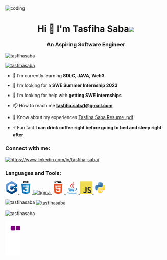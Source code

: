 <img align="center" alt="coding" height="450" src="https://user-images.githubusercontent.com/77076887/209898933-fdba2796-49a3-43f6-bf67-850475771c88.gif">


<h1 align="center">Hi 👋 I'm Tasfiha Saba<img src= "https://user-images.githubusercontent.com/77076887/209899369-74db8f32-971f-4f19-9eb1-a21644e161a1.gif"width='50'/></h1>
<h3 align="center">An Aspiring Software Engineer</h3>

<p align="left"> <img src="https://komarev.com/ghpvc/?username=tasfihasaba&label=Profile%20views&color=0e75b6&style=flat" alt="tasfihasaba" /> </p>

<p align="left"> <a href="https://github.com/ryo-ma/github-profile-trophy"><img src="https://github-profile-trophy.vercel.app/?username=tasfihasaba" alt="tasfihasaba" /></a> </p>

- 🌱 I’m currently learning **SDLC, JAVA, Web3**

- 👯 I’m looking for a **SWE Summer Internship 2023**

- 🤝 I’m looking for help with **getting SWE Internships**

- 📫 How to reach me **tasfiha.saba1@gmail.com**

- 📄 Know about my experiences [Tasfiha Saba Resume .pdf](https://github.com/tasfihasaba/tasfihasaba/files/10287140/Tasfiha.Saba.Resume.pdf)


- ⚡ Fun fact **I can drink coffee right before going to bed and sleep right after**

<h3 align="left">Connect with me:</h3>
<p align="left">
<a href="https://linkedin.com/in/https://www.linkedin.com/in/tasfiha-saba/" target="blank"><img align="center" src="https://raw.githubusercontent.com/rahuldkjain/github-profile-readme-generator/master/src/images/icons/Social/linked-in-alt.svg" alt="https://www.linkedin.com/in/tasfiha-saba/" height="30" width="40" /></a>
</p>

<h3 align="left">Languages and Tools:</h3>
<p align="left"> <a href="https://www.w3schools.com/cpp/" target="_blank" rel="noreferrer"> <img src="https://raw.githubusercontent.com/devicons/devicon/master/icons/cplusplus/cplusplus-original.svg" alt="cplusplus" width="40" height="40"/> </a> <a href="https://www.w3schools.com/css/" target="_blank" rel="noreferrer"> <img src="https://raw.githubusercontent.com/devicons/devicon/master/icons/css3/css3-original-wordmark.svg" alt="css3" width="40" height="40"/> </a> <a href="https://www.figma.com/" target="_blank" rel="noreferrer"> <img src="https://www.vectorlogo.zone/logos/figma/figma-icon.svg" alt="figma" width="40" height="40"/> </a> <a href="https://www.w3.org/html/" target="_blank" rel="noreferrer"> <img src="https://raw.githubusercontent.com/devicons/devicon/master/icons/html5/html5-original-wordmark.svg" alt="html5" width="40" height="40"/> </a> <a href="https://www.java.com" target="_blank" rel="noreferrer"> <img src="https://raw.githubusercontent.com/devicons/devicon/master/icons/java/java-original.svg" alt="java" width="40" height="40"/> </a> <a href="https://developer.mozilla.org/en-US/docs/Web/JavaScript" target="_blank" rel="noreferrer"> <img src="https://raw.githubusercontent.com/devicons/devicon/master/icons/javascript/javascript-original.svg" alt="javascript" width="40" height="40"/> </a> <a href="https://www.python.org" target="_blank" rel="noreferrer"> <img src="https://raw.githubusercontent.com/devicons/devicon/master/icons/python/python-original.svg" alt="python" width="40" height="40"/> </a> </p>

<p><img align="left" src="https://github-readme-stats.vercel.app/api/top-langs?username=tasfihasaba&show_icons=true&locale=en&layout=compact" alt="tasfihasaba" /></p>

<p>&nbsp;<img align="center" src="https://github-readme-stats.vercel.app/api?username=tasfihasaba&show_icons=true&locale=en" alt="tasfihasaba" /></p>

<p><img align="center" src="https://github-readme-streak-stats.herokuapp.com/?user=tasfihasaba&" alt="tasfihasaba" /></p>



![snake gif](https://github.com/tasfihasaba/tasfihasaba/blob/output/github-contribution-grid-snake.gif)
